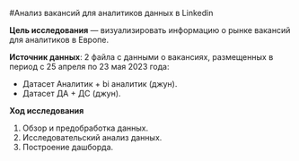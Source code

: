 #Анализ вакансий для аналитиков данных в Linkedin


**Цель исследования** — визуализировать информацию о рынке вакансий для аналитиков в Европе.

**Источник данных**: 2 файла с данными о вакансиях, размещенных в период с 25 апреля по 23 мая 2023 года:

- Датасет Аналитик + bi аналитик (джун).
- Датасет ДА + ДС (джун).

**Ход исследования**

1. Обзор и предобработка данных.
2. Исследовательский анализ данных.
3. Построение дашборда.

